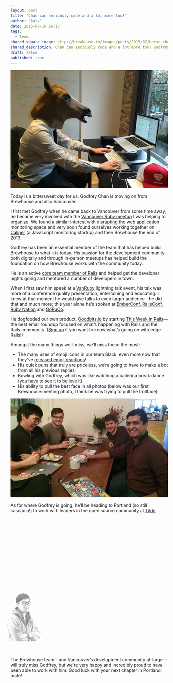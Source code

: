 ```yaml
---
layout: post
title: "Chan can seriously code and a lot more too!"
author: "kalv"
date: 2015-07-10 16:13
tags:
  - team
shared_square_image: http://brewhouse.io/images/posts/2015/07/horse-chan-social.jpg
shared_description: Chan can seriously code and a lot more too! Godfrey Chan is moving on from Brewhouse.
draft: false
published: true
---
```


![HorseChan](/images/posts/2015/07/horse-chan.jpg)

Today is a bittersweet day for us, Godfrey Chan is moving on from Brewhouse and also Vancouver.

I first met Godfrey when he came back to Vancouver from some time away, he became very involved with the [Vancouver Ruby meetup](http://vanruby.org/) I was helping to organize. We found a similar interest with disrupting the web application monitoring space and very soon found ourselves working together on [Caliper](http://caliper.io) (a Javascript monitoring startup) and then Brewhouse the end of 2013.

Godfrey has been an essential member of the team that has helped build Brewhouse to what it is today. His passion for the development community both digitally and through in-person meetups has helped build the foundation on how Brewhouse works with the community today.

He is an active [core team member of Rails](http://rubyonrails.org/core/) and helped get the developer nights going and mentored a number of developers in town.

When I first saw him speak at a [VanRuby](https://vanruby.org) lightning talk event, his talk was more of a conference quality presentation, entertaining and educating. I knew at that moment he would give talks to even larger audience—he did that and much more; this year alone he’s spoken at  [EmberConf](https://www.youtube.com/watch?v=PXB93Z8azZE), [RailsConf](https://www.youtube.com/watch?v=IjbYhE9mWuk), [Ruby Nation](http://www.rubynation.org/) and [GoRuCo](http://goruco.com/).

He dogfooded our own product, [Goodbits.io](https://goodbits.io) by starting [This Week in Rails](https://rails-weekly.ongoodbits.com/)—the best email roundup focused on what’s happening with Rails and the Rails community. ([Sign up](https://rails-weekly.ongoodbits.com/) if you want to know what’s going on with edge Rails!)

Amongst the many things we’ll miss, we’ll miss these the most:

- The many uses of emoji icons in our team Slack, even more now that they've [released emoji reactions](http://slackhq.com/post/123561085920/reactions)!
- His quick puns that truly are priceless, we’re going to have to make a bot from all his previous replies
- Bowling with Godfrey, which was like watching a ballerina break dance (you have to see it to believe it)
- His ability to pull the best face in all photos (below was our first Brewhouse meeting photo, I think he was trying to pull the trollface)

![First BrewhouseTeam meeting](/images/posts/2015/07/1st-team-meeting.jpg)

As for where Godfrey is going, he’ll be heading to Portland (so still cascadia!) to work with leaders in the open source community at [Tilde](http://www.tilde.io/about-us/).

<div id="teams" class="brewhouse">
  <img id="godfrey" src="/images/posts/2015/07/godfrey.png"></img>
</div>
<audio id="power-up">
  <source src="/images/posts/2015/07/power-up.mp3"></source>
  <source src="/images/posts/2015/07/power-up.ogg">beep</source>
</audio>


The Brewhouse team—and Vancouver’s development community at-large—will truly miss Godfrey, but we're very happy and incredibly proud to have been able to work with him. Good luck with your next chapter in Portland, mate!


<script type="text/javascript" src="https://code.jquery.com/jquery-2.1.4.min.js"></script>
<script>
  $(window).scroll( function() {
    var bottom_of_teams = $("#teams").offset().top + $("#teams").outerHeight();
    var bottom_of_window = $(window).scrollTop() + $(window).height();

    if(bottom_of_window > bottom_of_teams + $(window).height() * 0.1){
      to_tilde();
    } else {
      to_brewhouse();
    };
  });

  var to_tilde = function() {
    if($("#teams.brewhouse").length) {
      $("#power-up")[0].play();
    }
    $("#teams").removeClass("brewhouse").addClass("tilde");
  }

  var to_brewhouse = function() {
    $("#teams").removeClass("tilde").addClass("brewhouse");
  }
</script>

<style>
  #teams {
    height: 396px;
    width: 680px;
    background: url('/images/posts/2015/07/brewhouse-tilde-bkg.png');
    transition: background-position 1s;
    position: relative;
    margin-bottom: 50px;
  }

  #teams.tilde {
    background-position: -733px 0;
  }

  #godfrey {
    position: absolute;
    bottom: 0;
    transition: height 1s, opacity 1s, left 1s;
    transition-timing-function: ease-out;
  }

  #teams.brewhouse #godfrey {
    opacity: 0.5;
    height: 155px;
    left: -22px;
  }

  #teams.tilde #godfrey {
    opacity: 1;
    height: 210px;
    left: -46px;
  }
</style>

